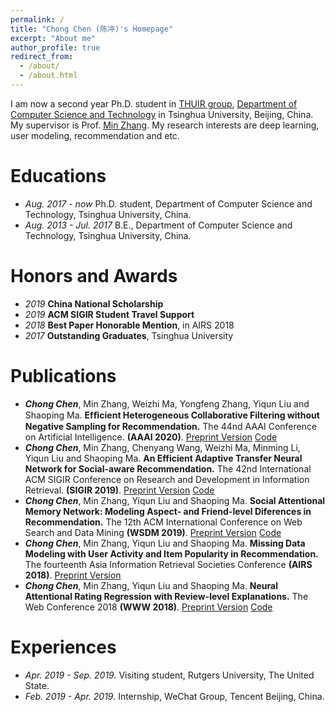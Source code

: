 ```yaml
---
permalink: /
title: "Chong Chen (陈冲)'s Homepage"
excerpt: "About me"
author_profile: true
redirect_from: 
  - /about/
  - /about.html
---
```


I am now a second year Ph.D. student in [THUIR group](http://www.thuir.cn/), [Department of Computer Science and Technology](http://www.cs.tsinghua.edu.cn) in Tsinghua University, Beijing, China. My supervisor is Prof. [Min Zhang](http://www.thuir.cn/group/~mzhang/). My research interests are deep learning, user modeling, recommendation and etc.

Educations
======
* *Aug. 2017 - now* Ph.D. student, Department of Computer Science and Technology, Tsinghua University, China.
* *Aug. 2013 - Jul. 2017* B.E., Department of Computer Science and Technology, Tsinghua University, China. 

Honors and Awards
======
* *2019* **China National Scholarship**
* *2019* **ACM SIGIR Student Travel Support**
* *2018* **Best Paper Honorable Mention**, in AIRS 2018
* *2017* **Outstanding Graduates**, Tsinghua University

Publications
======
* ***Chong Chen***, Min Zhang, Weizhi Ma, Yongfeng Zhang, Yiqun Liu and Shaoping Ma. **Efﬁcient Heterogeneous Collaborative Filtering without Negative Sampling for Recommendation.** The 44nd AAAI Conference on Artificial Intelligence. **(AAAI 2020)**.
[Preprint Version](https://chenchongthu.github.io/files/AAAI_EHCF.pdf) 
[Code](https://github.com/chenchongthu/EHCF)
* ***Chong Chen***, Min Zhang, Chenyang Wang, Weizhi Ma, Minming Li, Yiqun Liu and Shaoping Ma. **An Efficient Adaptive Transfer Neural Network for Social-aware Recommendation.** The 42nd International ACM SIGIR Conference on Research and Development in Information Retrieval. **(SIGIR 2019)**.
[Preprint Version](http://www.thuir.cn/group/~mzhang/publications/SIGIR2019ChenC.pdf) 
[Code](https://github.com/chenchongthu/EATNN)
* ***Chong Chen***, Min Zhang, Yiqun Liu and Shaoping Ma. **Social Attentional Memory Network: Modeling Aspect- and Friend-level Diferences in Recommendation.** The 12th ACM International Conference on Web Search and Data Mining **(WSDM 2019)**.
[Preprint Version](http://www.thuir.cn/group/~mzhang/publications/WSDM2019ChenChong.pdf)
[Code](https://github.com/chenchongthu/SAMN)
* ***Chong Chen***, Min Zhang, Yiqun Liu and Shaoping Ma. **Missing Data Modeling with User Activity and Item Popularity in Recommendation.** The fourteenth Asia Information Retrieval Societies Conference **(AIRS 2018)**.
[Preprint Version](http://www.thuir.cn/group/~mzhang/publications/AIRS2018ChenChong.pdf)
* ***Chong Chen***, Min Zhang, Yiqun Liu and Shaoping Ma. **Neural Attentional Rating Regression with Review-level Explanations.** The Web Conference 2018 **(WWW 2018)**.
[Preprint Version](http://www.thuir.cn/group/~mzhang/publications/WWW2018_CC.pdf)
[Code](https://github.com/chenchongthu/NARRE)

Experiences
======
* *Apr. 2019 - Sep. 2019.* Visiting student, Rutgers University, The United State.
* *Feb. 2019 - Apr. 2019.* Internship, WeChat Group, Tencent Beijing, China.

